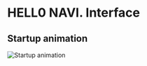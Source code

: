 # HELL0 NAVI. Interface


## Startup animation

![Startup animation](https://imgur.com/a/2aVaxiI)



